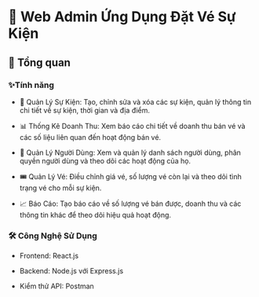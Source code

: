 
# 🎉  Web Admin Ứng Dụng Đặt Vé Sự Kiện


## 🌟 Tổng quan
### ✨Tính năng

- 🔧 Quản Lý Sự Kiện: Tạo, chỉnh sửa và xóa các sự kiện, quản lý thông tin chi tiết về sự kiện, thời gian và địa điểm.

- 📊 Thống Kê Doanh Thu: Xem báo cáo chi tiết về doanh thu bán vé và các số liệu liên quan đến hoạt động bán vé.

- 👥 Quản Lý Người Dùng: Xem và quản lý danh sách người dùng, phân quyền người dùng và theo dõi các hoạt động của họ.

- 🎟️ Quản Lý Vé: Điều chỉnh giá vé, số lượng vé còn lại và theo dõi tình trạng vé cho mỗi sự kiện.

- 📈 Báo Cáo: Tạo báo cáo về số lượng vé bán được, doanh thu và các thông tin khác để theo dõi hiệu quả hoạt động.


### 🛠️ Công Nghệ Sử Dụng

- Frontend: React.js

- Backend: Node.js với Express.js
  
- Kiểm thử API: Postman
